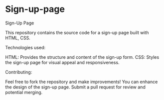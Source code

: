 # Sign-up-page
Sign-Up Page

This repository contains the source code for a sign-up page built with HTML, CSS.

Technologies used:

HTML: Provides the structure and content of the sign-up form.
CSS: Styles the sign-up page for visual appeal and responsiveness.

Contributing:

Feel free to fork the repository and make improvements! You can enhance the design of the sign-up page. Submit a pull request for review and potential merging.
